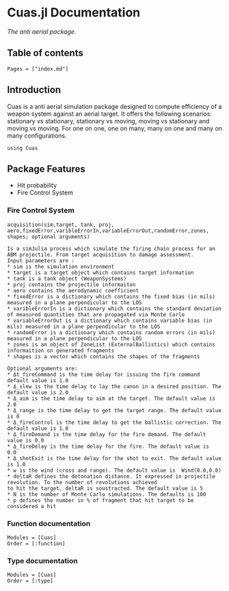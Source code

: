 # Cuas.jl Documentation

*The anti aerial package.*

## Table of contents


```@contents
Pages = ["index.md"]
```
## Introduction
Cuas is a anti aerial simulation package designed to compute efficiency of a weapon system against an aerial target.
It offers the following scenarios: stationary vs stationary, stationary vs moving, moving vs stationary and moving vs moving.
For one on one, one on many, many on one and many on many configurations.

```@repl
using Cuas
```


## Package Features
- Hit probability
- Fire Control System

### Fire Control System
```
acquisition(sim,target, tank, proj, aero,fixedError,varibleErrorIn,variableErrorOut,randomError,zones, shapes; optional arguments)
```
    Is a simJulia process which simulate the firing chain process for an ABM projectile. From target acquisition to damage assessment.
    Input parameters are :
    * sim is the simulation environment
    * target is a target object which contains target information
    * tank is a tank object (WeaponSystems) 
    * proj contains the projectile informaiton
    * aero contains the aerodynamic coefficient
    * fixedError is a dictionary which contains the fixed bias (in mils) measured in a plane perpendicular to the LOS
    * varibleErrorIn is a dictionary which contains the standard deviation of measured quantities that are propagated via Monte Carlo
    * variableErrorOut is a dictionary which contains variable bias (in mils) measured in a plane perpendicular to the LOS 
    * randomError is a dictionary which contains random errors (in mils) measured in a plane perpendicular to the LOS
    * zones is an object of ZoneList (ExternalBallistics) which contains informaition on generated fragments
    * shapes is a vector which contains the shapes of the fragments

    Optional arguments are:
    * Δt_fireCommand is the time delay for issuing the fire command default value is 1.0
    * Δ_slew is the time delay to lay the canon in a desired position. The default value is 2.0
    * Δ_aim is the time delay to aim at the target. The default value is  2.0
    * Δ_range is the time delay to get the target range. The default value is 0
    * Δ_fireControl is the time delay to get the ballistic correction. The default value is 1.0
    * Δ_fireDemand is the time delay for the fire demand. The default value is 0.0
    * Δ_fireDelay is the time delay for the fire. The default value is  0.0
    * Δ_shotExit is the time delay for the shot to exit. The default value is 1.0
    * w is the wind (cross and range). The default value is  Wind(0.0,0.0)
    * deltaR defines the detonation distance. It expressed in projectile revolution. To the number of revolutions achieved 
    to hit the target, deltaR is soustracted. The default value is 5
    * N is the number of Monte Carlo simulations. The defaults is 100
    * p defines the number in % of fragment that hit target to be considered a hit
### Function documentation

```@autodocs
Modules = [Cuas]
Order = [:function]
```

### Type documentation

```@autodocs
Modules = [Cuas]
Order = [:type]
```


```@index
```
